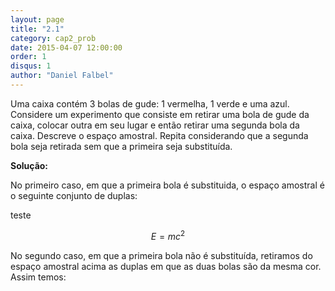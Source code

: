```yaml
---
layout: page
title: "2.1"
category: cap2_prob
date: 2015-04-07 12:00:00
order: 1
disqus: 1
author: "Daniel Falbel"
---
```


Uma caixa contém 3 bolas de gude: 1 vermelha, 1 verde e uma azul. Considere um experimento que consiste em retirar uma bola de gude da caixa, colocar outra em seu lugar e então retirar uma segunda bola da caixa. Descreve o espaço amostral. Repita considerando que a segunda bola seja retirada sem que a primeira seja substituída.

**Solução:**

No primeiro caso, em que a primeira bola é substituida, o espaço amostral é o seguinte conjunto de duplas:



teste

$$\begin{equation}
   E = mc^2
\end{equation}$$

No segundo caso, em que a primeira bola não é substituída, retiramos do espaço amostral acima as duplas em que as duas bolas são da mesma cor. Assim temos:



